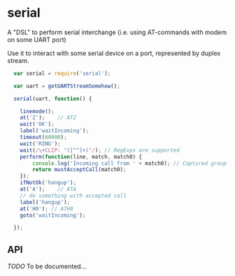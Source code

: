 serial
======

A "DSL" to perform serial interchange (i.e. using AT-commands with modem on some UART port)

Use it to interact with some serial device on a port, represented by duplex stream.

```javascript
  var serial = require('serial');

  var uart = getUARTStreamSomehow();

  serial(uart, function() {

    linemode();
    at('Z');    // ATZ
    wait('OK');
    label('waitIncoming');
    timeout(60000);
    wait('RING');
    wait(/\+CLIP: "([^"]+)"/); // RegExps are supported
    perform(function(line, match, match0) {
        console.log('Incoming call from ' + match0); // Captured group!
        return mustAcceptCall(match0);
    });
    ifNotOk('hangup');
    at('A');    // ATA
    // do something with accepted call
    label('hangup');
    at('H0'); // ATH0
    goto('waitIncoming');

  });
```

API
---

*TODO* To be documented...
